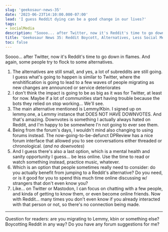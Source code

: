 ```yaml
---
slug: 'geekosaur-news-35'
date: '2023-06-23T14:10:00.000-07:00'
lead: 'I guess Reddit dying can be a good change in our lives?'
tags:
- socialMedia
description: "Soooo... after Twitter, now it's Reddit's time to go down in flames. And again, some people try to flock to some alternatives."
title: 'Geekosaur News 35: Reddit Boycott, Alternatives, Less Social Media?'
toc: false
---
```

Soooo... after Twitter, now it's Reddit's time to go down in flames. And again, some people try to flock to some alternatives.

1. The alternatives are still small, and yes, a lot of subreddits are still going. I guess what's going to happen is similar to Twitter, where the enshitification is going to lead to a few waves of people migrating as new changes are announced or service deteriorates
2. I don't think the impact is going to be as big as it was for Twitter, at least for now. Maybe if a lot of communities start having trouble because the bots they relied on stop working... We'll see.
3. The main alternative mentioned is Lemmy/Kbin. I signed up on lemmy.one, a Lemmy instance that DOES NOT HAVE DOWNVOTES. And that's amazing. Downvotes is something I actually always hated on Reddit, and I'm happy to be somewhere I'n not going to ever see them.
4. Being from the forum's days, I wouldn't mind also changing to using forums instead. The now-going-to-be-defunct DPReview has a nice forum interface that allowed you to see conversations either threaded or chronological. (*and no downvotes*)
5. And I guess there's also a last option, which is a mental health and sanity opportunity I guess... be less online. Use the time to read or watch something instead, practice music, whatever.
6. Which is an option that people sometimes really need to consider: do you actually benefit from jumping to a Reddit's alternative? Do you need, or is it good for you to spend this much time online discussing w/ strangers that don't even know you?
7. Like... on Twitter or Mastodon, I can focus on chatting with a few people, and kinda of getting to know them, or even become online friends. Now with Reddit... many times you don't even know if you already interacted with that person or not, so there's no connection being made.

---

Question for readers: are you migrating to Lemmy, kbin or something else? Boycotting Reddit in any way? Do you have any forum suggestions for me?
